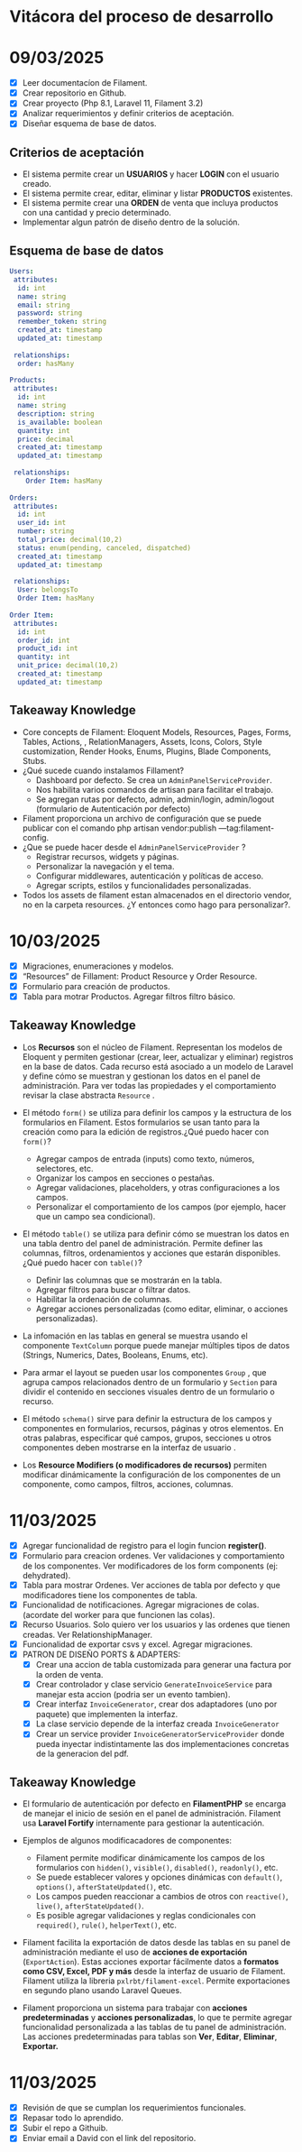 # Vitácora del proceso de desarrollo

# **09/03/2025**

- [x]  Leer documentacíon de Filament.
- [x]  Crear repositorio en Github.
- [x]  Crear proyecto (Php 8.1, Laravel 11, Filament 3.2)
- [x]  Analizar requerimientos y definir criterios de aceptación.
- [x]  Diseñar esquema de base de datos.

## Criterios de aceptación

- El sistema permite crear un **USUARIOS** y hacer **LOGIN** con el usuario creado.
- El sistema permite crear, editar, eliminar y listar **PRODUCTOS** existentes.
- El sistema permite crear una **ORDEN** de venta que incluya productos con una cantidad y precio determinado.
- Implementar algun patrón de diseño dentro de la solución.

## Esquema de base de datos

```yaml
Users:
 attributes:
  id: int
  name: string
  email: string
  password: string
  remember_token: string
  created_at: timestamp
  updated_at: timestamp
 
 relationships:
  order: hasMany
  
Products:
 attributes:
  id: int
  name: string
  description: string
  is_available: boolean
  quantity: int
  price: decimal
  created_at: timestamp
  updated_at: timestamp
 
 relationships:
	Order Item: hasMany
  
Orders:
 attributes:
  id: int
  user_id: int
  number: string
  total_price: decimal(10,2)
  status: enum(pending, canceled, dispatched)
  created_at: timestamp
  updated_at: timestamp
	 
 relationships:
  User: belongsTo
  Order Item: hasMany
	
Order Item:
 attributes:
  id: int
  order_id: int
  product_id: int
  quantity: int
  unit_price: decimal(10,2)
  created_at: timestamp
  updated_at: timestamp
```

## Takeaway Knowledge

- Core concepts de Filament: Eloquent Models, Resources, Pages, Forms, Tables, Actions, , RelationManagers, Assets, Icons, Colors, Style customization, Render Hooks, Enums, Plugins, Blade Components, Stubs.
- ¿Qué sucede cuando instalamos Fillament?
    - Dashboard por defecto. Se crea un `AdminPanelServiceProvider`.
    - Nos habilita varios comandos de artisan para facilitar el trabajo.
    - Se agregan rutas por defecto, admin, admin/login, admin/logout (formulario de Autenticación por defecto)
- Filament proporciona un archivo de configuración que se puede publicar con el comando
php artisan vendor:publish —tag:filament-config.
- ¿Que se puede hacer desde el `AdminPanelServiceProvider` ?
    - Registrar recursos, widgets y páginas.
    - Personalizar la navegación y el tema.
    - Configurar middlewares, autenticación y políticas de acceso.
    - Agregar scripts, estilos y funcionalidades personalizadas.
- Todos los assets de filament estan almacenados en el directorio vendor, no en la carpeta resources. ¿Y entonces como hago para personalizar?.

# **10/03/2025**

- [x]  Migraciones, enumeraciones y modelos.
- [x]  “Resources” de Fillament: Product Resource y Order Resource.
- [x]  Formulario para creación de productos.
- [x]  Tabla para motrar Productos. Agregar filtros filtro básico.

## Takeaway Knowledge

- Los **Recursos** son el núcleo de Filament. Representan los modelos de Eloquent y permiten gestionar (crear, leer, actualizar y eliminar) registros en la base de datos. Cada recurso está asociado a un modelo de Laravel y define cómo se muestran y gestionan los datos en el panel de administración. Para ver todas las propiedades y el comportamiento revisar la clase abstracta `Resource` .

- El método `form()` se utiliza para definir los campos y la estructura de los formularios en Filament. Estos formularios se usan tanto para la creación como para la edición de registros.¿Qué puedo hacer con `form()`?
    - Agregar campos de entrada (inputs) como texto, números, selectores, etc.
    - Organizar los campos en secciones o pestañas.
    - Agregar validaciones, placeholders, y otras configuraciones a los campos.
    - Personalizar el comportamiento de los campos (por ejemplo, hacer que un campo sea condicional).
    
- El método `table()` se utiliza para definir cómo se muestran los datos en una tabla dentro del panel de administración. Permite definer las columnas, filtros, ordenamientos y acciones que estarán disponibles. ¿Qué puedo hacer con `table()`?
    - Definir las columnas que se mostrarán en la tabla.
    - Agregar filtros para buscar o filtrar datos.
    - Habilitar la ordenación de columnas.
    - Agregar acciones personalizadas (como editar, eliminar, o acciones personalizadas).
    
- La infomación en las tablas en general se muestra usando el componente `TextColumn` porque puede manejar múltiples tipos de datos (Strings, Numerics, Dates, Booleans, Enums, etc).
- Para armar el layout se pueden usar los componentes `Group` , que agrupa campos relacionados dentro de un formulario y `Section` para dividir el contenido en secciones visuales dentro de un formulario o recurso.
- El método `schema()` sirve para definir la estructura de los campos y componentes en formularios, recursos, páginas y otros elementos. En otras palabras, especificar qué campos, grupos, secciones u otros componentes deben mostrarse en la interfaz de usuario .
- Los **Resource Modifiers (o modificadores de recursos)** permiten modificar dinámicamente la configuración de los componentes de un componente, como  campos, filtros, acciones, columnas.

# **11/03/2025**

- [x]  Agregar funcionalidad de registro para el login funcion **register()**.
- [x]  Formulario para creacion ordenes. Ver validaciones y comportamiento de los componentes. Ver modificadores de los form components (ej: dehydrated).
- [x]  Tabla para mostrar Ordenes. Ver acciones de tabla por defecto y que modificadores tiene los componentes de tabla.
- [x]  Funcionalidad de notificaciones. Agregar migraciones de colas. (acordate del worker para que funcionen las colas).
- [x]  Recurso Usuarios. Solo quiero ver los usuarios y las ordenes que tienen creadas. Ver RelationshipManager.
- [x]  Funcionalidad de exportar csvs y excel. Agregar migraciones.
- [x]  PATRON DE DISEÑO PORTS & ADAPTERS:
    - [x]  Crear una accion de tabla customizada para generar una factura por la orden de venta.
    - [x]  Crear controlador y clase servicio `GenerateInvoiceService` para manejar esta accion (podria ser un evento tambien).
    - [x]  Crear interfaz `InvoiceGenerator`, crear dos adaptadores (uno por paquete) que implementen la interfaz.
    - [x]  La clase servicio depende de la interfaz creada `InvoiceGenerator`
    - [x]  Crear un service provider `InvoiceGeneratorServiceProvider` donde pueda inyectar indistintamente las dos implementaciones concretas de la generacion del pdf.

## Takeaway Knowledge

- El formulario de autenticación por defecto en **FilamentPHP** se encarga de manejar el inicio de sesión en el panel de administración. Filament usa **Laravel Fortify** internamente para gestionar la autenticación.

- Ejemplos de algunos modificacadores de componentes:
    - Filament permite modificar dinámicamente los campos de los formularios con `hidden()`, `visible()`, `disabled()`, `readonly()`, etc.
    - Se puede establecer valores y opciones dinámicas con `default()`, `options()`, `afterStateUpdated()`, etc.
    - Los campos pueden reaccionar a cambios de otros con `reactive()`, `live()`, `afterStateUpdated()`.
    - Es posible agregar validaciones y reglas condicionales con `required()`, `rule()`, `helperText()`, etc.
    
- Filament facilita la exportación de datos desde las tablas en su panel de administración mediante el uso de **acciones de exportación** (`ExportAction`). Estas acciones exportar fácilmente datos a **formatos como CSV, Excel, PDF y más** desde la interfaz de usuario de Filament. Filament utiliza la libreria `pxlrbt/filament-excel`. Permite exportaciones en segundo plano usando Laravel Queues.

- Filament proporciona un sistema para trabajar con **acciones predeterminadas** y **acciones personalizadas**, lo que te permite agregar funcionalidad personalizada a las tablas de tu panel de administración. Las acciones predeterminadas para tablas son **Ver**, **Editar**, **Eliminar**, **Exportar.**

# **11/03/2025**

- [x]  Revisión de que se cumplan los requerimientos funcionales.
- [x]  Repasar todo lo aprendido.
- [x]  Subir el repo a Githuib.
- [x]  Enviar email a David con el link del repositorio.